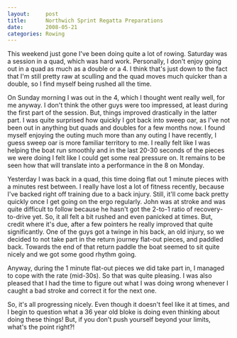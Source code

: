 ```yaml
---
layout:     post
title:      Northwich Sprint Regatta Preparations
date:       2008-05-21
categories: Rowing
---
```

This weekend just gone I've been doing quite a lot of rowing. Saturday was a session in a quad, which was hard work. Personally, I don't enjoy going out in a quad as much as a double or a 4. I think that's just down to the fact that I'm still pretty raw at sculling and the quad moves much quicker than a double, so I find myself being rushed all the time.

On Sunday morning I was out in the 4, which I thought went really well, for me anyway. I don't think the other guys were too impressed, at least during the first part of the session. But, things improved drastically in the latter part. I was quite surprised how quickly I got back into sweep oar, as I've not been out in anything but quads and doubles for a few months now. I found myself enjoying the outing much more than any outing I have recently, I guess sweep oar is more familiar territory to me. I really felt like I was helping the boat run smoothly and in the last 20-30 seconds of the pieces we were doing I felt like I could get some real pressure on. It remains to be seen how that will translate into a performance in the 8 on Monday.

Yesterday I was back in a quad, this time doing flat out 1 minute pieces with a minutes rest between. I really have lost a lot of fitness recently, because I've backed right off training due to a back injury. Still, it'll come back pretty quickly once I get going on the ergo regularly. John was at stroke and was quite difficult to follow because he hasn't got the 2-to-1 ratio of recovery-to-drive yet. So, it all felt a bit rushed and even panicked at times. But, credit where it's due, after a few pointers he really improved that quite significantly. One of the guys got a twinge in his back, an old injury, so we decided to not take part in the return journey flat-out pieces, and paddled back. Towards the end of that return paddle the boat seemed to sit quite nicely and we got some good rhythm going.

Anyway, during the 1 minute flat-out pieces we did take part in, I managed to cope with the rate (mid-30s). So that was quite pleasing. I was also pleased that I had the time to figure out what I was doing wrong whenever I caught a bad stroke and correct it for the next one.

So, it's all progressing nicely. Even though it doesn't feel like it at times, and I begin to question what a 36 year old bloke is doing even thinking about doing these things! But, if you don't push yourself beyond your limits, what's the point right?!